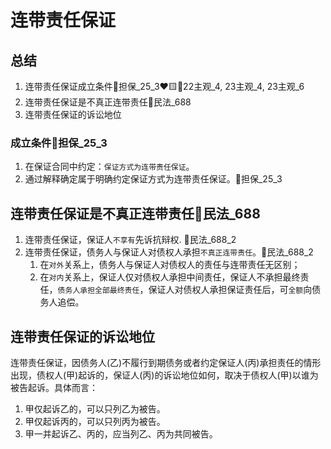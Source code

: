 # 连带责任保证

## 总结



1. 连带责任保证成立条件🚪担保_25_3❤️🟨🚪22主观_4, 23主观_4, 23主观_6
2. 连带责任保证是不真正连带责任🚪民法_688
3. 连带责任保证的诉讼地位

### 成立条件🚪担保_25_3

1. 在保证合同中约定：`保证方式为连带责任保证`。
2. 通过解释确定属于明确约定保证方式为连带责任保证。🚪担保_25_3




## 连带责任保证是不真正连带责任🚪民法_688

1. 连带责任保证，保证人`不享有`先诉抗辩权. 🚪民法_688_2
2. 连带责任保证，债务人与保证人对债权人承担`不真正连带责任`。🚪民法_688_2
   1. 在`对外`关系上，债务人与保证人对债权人的责任与连带责任无区别；
   2. 在`对内`关系上，保证人仅对债权人承担中间责任，保证人不承担最终责任，`债务人承担全部最终责任`，保证人对债权人承担保证责任后，可`全额`向债务人追偿。


## 连带责任保证的诉讼地位
连带责任保证，因债务人(乙)不履行到期债务或者约定保证人(丙)承担责任的情形出现，债权人(甲)起诉的，保证人(丙)的诉讼地位如何，取决于债权人(甲)以谁为被告起诉。具体而言：
1. 甲仅起诉乙的，可以只列乙为被告。
2. 甲仅起诉丙的，可以只列丙为被告。
3. 甲一并起诉乙、丙的，应当列乙、丙为共同被告。










